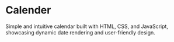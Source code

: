 # Calender
Simple and intuitive calendar built with HTML, CSS, and JavaScript, showcasing dynamic date rendering and user-friendly design.

